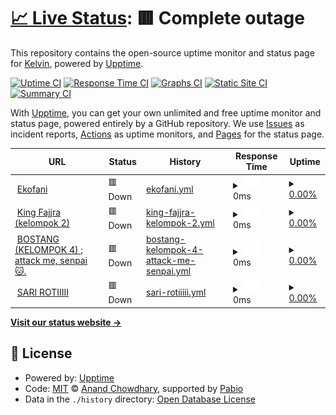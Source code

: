 # [📈 Live Status](https://vousmeevoyez.github.io/upptime): <!--live status--> **🟥 Complete outage**

This repository contains the open-source uptime monitor and status page for [Kelvin](https://www.educative.io/collection/10370001/4741596194537472), powered by [Upptime](https://github.com/upptime/upptime).

[![Uptime CI](https://github.com/vousmeevoyez/upptime/workflows/Uptime%20CI/badge.svg)](https://github.com/vousmeevoyez/upptime/actions?query=workflow%3A%22Uptime+CI%22)
[![Response Time CI](https://github.com/vousmeevoyez/upptime/workflows/Response%20Time%20CI/badge.svg)](https://github.com/vousmeevoyez/upptime/actions?query=workflow%3A%22Response+Time+CI%22)
[![Graphs CI](https://github.com/vousmeevoyez/upptime/workflows/Graphs%20CI/badge.svg)](https://github.com/vousmeevoyez/upptime/actions?query=workflow%3A%22Graphs+CI%22)
[![Static Site CI](https://github.com/vousmeevoyez/upptime/workflows/Static%20Site%20CI/badge.svg)](https://github.com/vousmeevoyez/upptime/actions?query=workflow%3A%22Static+Site+CI%22)
[![Summary CI](https://github.com/vousmeevoyez/upptime/workflows/Summary%20CI/badge.svg)](https://github.com/vousmeevoyez/upptime/actions?query=workflow%3A%22Summary+CI%22)

With [Upptime](https://upptime.js.org), you can get your own unlimited and free uptime monitor and status page, powered entirely by a GitHub repository. We use [Issues](https://github.com/vousmeevoyez/upptime/issues) as incident reports, [Actions](https://github.com/vousmeevoyez/upptime/actions) as uptime monitors, and [Pages](https://vousmeevoyez.github.io/upptime) for the status page.

<!--start: status pages-->
<!-- This summary is generated by Upptime (https://github.com/upptime/upptime) -->
<!-- Do not edit this manually, your changes will be overwritten -->
<!-- prettier-ignore -->
| URL | Status | History | Response Time | Uptime |
| --- | ------ | ------- | ------------- | ------ |
| <img alt="" src="https://icons.duckduckgo.com/ip3/xpvz1sxb-80.asse.devtunnels.ms.ico" height="13"> [Ekofani](https://xpvz1sxb-80.asse.devtunnels.ms) | 🟥 Down | [ekofani.yml](https://github.com/vousmeevoyez/upptime/commits/HEAD/history/ekofani.yml) | <details><summary><img alt="Response time graph" src="./graphs/ekofani/response-time-week.png" height="20"> 0ms</summary><br><a href="https://vousmeevoyez.github.io/upptime/history/ekofani"><img alt="Response time 3136" src="https://img.shields.io/endpoint?url=https%3A%2F%2Fraw.githubusercontent.com%2Fvousmeevoyez%2Fupptime%2FHEAD%2Fapi%2Fekofani%2Fresponse-time.json"></a><br><a href="https://vousmeevoyez.github.io/upptime/history/ekofani"><img alt="24-hour response time 0" src="https://img.shields.io/endpoint?url=https%3A%2F%2Fraw.githubusercontent.com%2Fvousmeevoyez%2Fupptime%2FHEAD%2Fapi%2Fekofani%2Fresponse-time-day.json"></a><br><a href="https://vousmeevoyez.github.io/upptime/history/ekofani"><img alt="7-day response time 0" src="https://img.shields.io/endpoint?url=https%3A%2F%2Fraw.githubusercontent.com%2Fvousmeevoyez%2Fupptime%2FHEAD%2Fapi%2Fekofani%2Fresponse-time-week.json"></a><br><a href="https://vousmeevoyez.github.io/upptime/history/ekofani"><img alt="30-day response time 3136" src="https://img.shields.io/endpoint?url=https%3A%2F%2Fraw.githubusercontent.com%2Fvousmeevoyez%2Fupptime%2FHEAD%2Fapi%2Fekofani%2Fresponse-time-month.json"></a><br><a href="https://vousmeevoyez.github.io/upptime/history/ekofani"><img alt="1-year response time 3136" src="https://img.shields.io/endpoint?url=https%3A%2F%2Fraw.githubusercontent.com%2Fvousmeevoyez%2Fupptime%2FHEAD%2Fapi%2Fekofani%2Fresponse-time-year.json"></a></details> | <details><summary><a href="https://vousmeevoyez.github.io/upptime/history/ekofani">0.00%</a></summary><a href="https://vousmeevoyez.github.io/upptime/history/ekofani"><img alt="All-time uptime 0.13%" src="https://img.shields.io/endpoint?url=https%3A%2F%2Fraw.githubusercontent.com%2Fvousmeevoyez%2Fupptime%2FHEAD%2Fapi%2Fekofani%2Fuptime.json"></a><br><a href="https://vousmeevoyez.github.io/upptime/history/ekofani"><img alt="24-hour uptime 0.00%" src="https://img.shields.io/endpoint?url=https%3A%2F%2Fraw.githubusercontent.com%2Fvousmeevoyez%2Fupptime%2FHEAD%2Fapi%2Fekofani%2Fuptime-day.json"></a><br><a href="https://vousmeevoyez.github.io/upptime/history/ekofani"><img alt="7-day uptime 0.00%" src="https://img.shields.io/endpoint?url=https%3A%2F%2Fraw.githubusercontent.com%2Fvousmeevoyez%2Fupptime%2FHEAD%2Fapi%2Fekofani%2Fuptime-week.json"></a><br><a href="https://vousmeevoyez.github.io/upptime/history/ekofani"><img alt="30-day uptime 0.13%" src="https://img.shields.io/endpoint?url=https%3A%2F%2Fraw.githubusercontent.com%2Fvousmeevoyez%2Fupptime%2FHEAD%2Fapi%2Fekofani%2Fuptime-month.json"></a><br><a href="https://vousmeevoyez.github.io/upptime/history/ekofani"><img alt="1-year uptime 0.13%" src="https://img.shields.io/endpoint?url=https%3A%2F%2Fraw.githubusercontent.com%2Fvousmeevoyez%2Fupptime%2FHEAD%2Fapi%2Fekofani%2Fuptime-year.json"></a></details>
| <img alt="" src="https://icons.duckduckgo.com/ip3/z598m72m-80.asse.devtunnels.ms.ico" height="13"> [King Fajjra (kelompok 2)](https://z598m72m-80.asse.devtunnels.ms) | 🟥 Down | [king-fajjra-kelompok-2.yml](https://github.com/vousmeevoyez/upptime/commits/HEAD/history/king-fajjra-kelompok-2.yml) | <details><summary><img alt="Response time graph" src="./graphs/king-fajjra-kelompok-2/response-time-week.png" height="20"> 0ms</summary><br><a href="https://vousmeevoyez.github.io/upptime/history/king-fajjra-kelompok-2"><img alt="Response time 3089" src="https://img.shields.io/endpoint?url=https%3A%2F%2Fraw.githubusercontent.com%2Fvousmeevoyez%2Fupptime%2FHEAD%2Fapi%2Fking-fajjra-kelompok-2%2Fresponse-time.json"></a><br><a href="https://vousmeevoyez.github.io/upptime/history/king-fajjra-kelompok-2"><img alt="24-hour response time 0" src="https://img.shields.io/endpoint?url=https%3A%2F%2Fraw.githubusercontent.com%2Fvousmeevoyez%2Fupptime%2FHEAD%2Fapi%2Fking-fajjra-kelompok-2%2Fresponse-time-day.json"></a><br><a href="https://vousmeevoyez.github.io/upptime/history/king-fajjra-kelompok-2"><img alt="7-day response time 0" src="https://img.shields.io/endpoint?url=https%3A%2F%2Fraw.githubusercontent.com%2Fvousmeevoyez%2Fupptime%2FHEAD%2Fapi%2Fking-fajjra-kelompok-2%2Fresponse-time-week.json"></a><br><a href="https://vousmeevoyez.github.io/upptime/history/king-fajjra-kelompok-2"><img alt="30-day response time 3089" src="https://img.shields.io/endpoint?url=https%3A%2F%2Fraw.githubusercontent.com%2Fvousmeevoyez%2Fupptime%2FHEAD%2Fapi%2Fking-fajjra-kelompok-2%2Fresponse-time-month.json"></a><br><a href="https://vousmeevoyez.github.io/upptime/history/king-fajjra-kelompok-2"><img alt="1-year response time 3089" src="https://img.shields.io/endpoint?url=https%3A%2F%2Fraw.githubusercontent.com%2Fvousmeevoyez%2Fupptime%2FHEAD%2Fapi%2Fking-fajjra-kelompok-2%2Fresponse-time-year.json"></a></details> | <details><summary><a href="https://vousmeevoyez.github.io/upptime/history/king-fajjra-kelompok-2">0.00%</a></summary><a href="https://vousmeevoyez.github.io/upptime/history/king-fajjra-kelompok-2"><img alt="All-time uptime 0.46%" src="https://img.shields.io/endpoint?url=https%3A%2F%2Fraw.githubusercontent.com%2Fvousmeevoyez%2Fupptime%2FHEAD%2Fapi%2Fking-fajjra-kelompok-2%2Fuptime.json"></a><br><a href="https://vousmeevoyez.github.io/upptime/history/king-fajjra-kelompok-2"><img alt="24-hour uptime 0.00%" src="https://img.shields.io/endpoint?url=https%3A%2F%2Fraw.githubusercontent.com%2Fvousmeevoyez%2Fupptime%2FHEAD%2Fapi%2Fking-fajjra-kelompok-2%2Fuptime-day.json"></a><br><a href="https://vousmeevoyez.github.io/upptime/history/king-fajjra-kelompok-2"><img alt="7-day uptime 0.00%" src="https://img.shields.io/endpoint?url=https%3A%2F%2Fraw.githubusercontent.com%2Fvousmeevoyez%2Fupptime%2FHEAD%2Fapi%2Fking-fajjra-kelompok-2%2Fuptime-week.json"></a><br><a href="https://vousmeevoyez.github.io/upptime/history/king-fajjra-kelompok-2"><img alt="30-day uptime 0.46%" src="https://img.shields.io/endpoint?url=https%3A%2F%2Fraw.githubusercontent.com%2Fvousmeevoyez%2Fupptime%2FHEAD%2Fapi%2Fking-fajjra-kelompok-2%2Fuptime-month.json"></a><br><a href="https://vousmeevoyez.github.io/upptime/history/king-fajjra-kelompok-2"><img alt="1-year uptime 0.46%" src="https://img.shields.io/endpoint?url=https%3A%2F%2Fraw.githubusercontent.com%2Fvousmeevoyez%2Fupptime%2FHEAD%2Fapi%2Fking-fajjra-kelompok-2%2Fuptime-year.json"></a></details>
| <img alt="" src="https://icons.duckduckgo.com/ip3/x0p3vp57-80.asse.devtunnels.ms.ico" height="13"> [BOSTANG (KELOMPOK 4) ; attack me, senpai 🐱.](https://x0p3vp57-80.asse.devtunnels.ms/) | 🟥 Down | [bostang-kelompok-4-attack-me-senpai.yml](https://github.com/vousmeevoyez/upptime/commits/HEAD/history/bostang-kelompok-4-attack-me-senpai.yml) | <details><summary><img alt="Response time graph" src="./graphs/bostang-kelompok-4-attack-me-senpai/response-time-week.png" height="20"> 0ms</summary><br><a href="https://vousmeevoyez.github.io/upptime/history/bostang-kelompok-4-attack-me-senpai"><img alt="Response time 881" src="https://img.shields.io/endpoint?url=https%3A%2F%2Fraw.githubusercontent.com%2Fvousmeevoyez%2Fupptime%2FHEAD%2Fapi%2Fbostang-kelompok-4-attack-me-senpai%2Fresponse-time.json"></a><br><a href="https://vousmeevoyez.github.io/upptime/history/bostang-kelompok-4-attack-me-senpai"><img alt="24-hour response time 0" src="https://img.shields.io/endpoint?url=https%3A%2F%2Fraw.githubusercontent.com%2Fvousmeevoyez%2Fupptime%2FHEAD%2Fapi%2Fbostang-kelompok-4-attack-me-senpai%2Fresponse-time-day.json"></a><br><a href="https://vousmeevoyez.github.io/upptime/history/bostang-kelompok-4-attack-me-senpai"><img alt="7-day response time 0" src="https://img.shields.io/endpoint?url=https%3A%2F%2Fraw.githubusercontent.com%2Fvousmeevoyez%2Fupptime%2FHEAD%2Fapi%2Fbostang-kelompok-4-attack-me-senpai%2Fresponse-time-week.json"></a><br><a href="https://vousmeevoyez.github.io/upptime/history/bostang-kelompok-4-attack-me-senpai"><img alt="30-day response time 881" src="https://img.shields.io/endpoint?url=https%3A%2F%2Fraw.githubusercontent.com%2Fvousmeevoyez%2Fupptime%2FHEAD%2Fapi%2Fbostang-kelompok-4-attack-me-senpai%2Fresponse-time-month.json"></a><br><a href="https://vousmeevoyez.github.io/upptime/history/bostang-kelompok-4-attack-me-senpai"><img alt="1-year response time 881" src="https://img.shields.io/endpoint?url=https%3A%2F%2Fraw.githubusercontent.com%2Fvousmeevoyez%2Fupptime%2FHEAD%2Fapi%2Fbostang-kelompok-4-attack-me-senpai%2Fresponse-time-year.json"></a></details> | <details><summary><a href="https://vousmeevoyez.github.io/upptime/history/bostang-kelompok-4-attack-me-senpai">0.00%</a></summary><a href="https://vousmeevoyez.github.io/upptime/history/bostang-kelompok-4-attack-me-senpai"><img alt="All-time uptime 0.23%" src="https://img.shields.io/endpoint?url=https%3A%2F%2Fraw.githubusercontent.com%2Fvousmeevoyez%2Fupptime%2FHEAD%2Fapi%2Fbostang-kelompok-4-attack-me-senpai%2Fuptime.json"></a><br><a href="https://vousmeevoyez.github.io/upptime/history/bostang-kelompok-4-attack-me-senpai"><img alt="24-hour uptime 0.00%" src="https://img.shields.io/endpoint?url=https%3A%2F%2Fraw.githubusercontent.com%2Fvousmeevoyez%2Fupptime%2FHEAD%2Fapi%2Fbostang-kelompok-4-attack-me-senpai%2Fuptime-day.json"></a><br><a href="https://vousmeevoyez.github.io/upptime/history/bostang-kelompok-4-attack-me-senpai"><img alt="7-day uptime 0.00%" src="https://img.shields.io/endpoint?url=https%3A%2F%2Fraw.githubusercontent.com%2Fvousmeevoyez%2Fupptime%2FHEAD%2Fapi%2Fbostang-kelompok-4-attack-me-senpai%2Fuptime-week.json"></a><br><a href="https://vousmeevoyez.github.io/upptime/history/bostang-kelompok-4-attack-me-senpai"><img alt="30-day uptime 0.23%" src="https://img.shields.io/endpoint?url=https%3A%2F%2Fraw.githubusercontent.com%2Fvousmeevoyez%2Fupptime%2FHEAD%2Fapi%2Fbostang-kelompok-4-attack-me-senpai%2Fuptime-month.json"></a><br><a href="https://vousmeevoyez.github.io/upptime/history/bostang-kelompok-4-attack-me-senpai"><img alt="1-year uptime 0.23%" src="https://img.shields.io/endpoint?url=https%3A%2F%2Fraw.githubusercontent.com%2Fvousmeevoyez%2Fupptime%2FHEAD%2Fapi%2Fbostang-kelompok-4-attack-me-senpai%2Fuptime-year.json"></a></details>
| <img alt="" src="https://icons.duckduckgo.com/ip3/cwd759j0-80.asse.devtunnels.ms.ico" height="13"> [SARI ROTIIIII](https://cwd759j0-80.asse.devtunnels.ms/) | 🟥 Down | [sari-rotiiiii.yml](https://github.com/vousmeevoyez/upptime/commits/HEAD/history/sari-rotiiiii.yml) | <details><summary><img alt="Response time graph" src="./graphs/sari-rotiiiii/response-time-week.png" height="20"> 0ms</summary><br><a href="https://vousmeevoyez.github.io/upptime/history/sari-rotiiiii"><img alt="Response time 924" src="https://img.shields.io/endpoint?url=https%3A%2F%2Fraw.githubusercontent.com%2Fvousmeevoyez%2Fupptime%2FHEAD%2Fapi%2Fsari-rotiiiii%2Fresponse-time.json"></a><br><a href="https://vousmeevoyez.github.io/upptime/history/sari-rotiiiii"><img alt="24-hour response time 0" src="https://img.shields.io/endpoint?url=https%3A%2F%2Fraw.githubusercontent.com%2Fvousmeevoyez%2Fupptime%2FHEAD%2Fapi%2Fsari-rotiiiii%2Fresponse-time-day.json"></a><br><a href="https://vousmeevoyez.github.io/upptime/history/sari-rotiiiii"><img alt="7-day response time 0" src="https://img.shields.io/endpoint?url=https%3A%2F%2Fraw.githubusercontent.com%2Fvousmeevoyez%2Fupptime%2FHEAD%2Fapi%2Fsari-rotiiiii%2Fresponse-time-week.json"></a><br><a href="https://vousmeevoyez.github.io/upptime/history/sari-rotiiiii"><img alt="30-day response time 924" src="https://img.shields.io/endpoint?url=https%3A%2F%2Fraw.githubusercontent.com%2Fvousmeevoyez%2Fupptime%2FHEAD%2Fapi%2Fsari-rotiiiii%2Fresponse-time-month.json"></a><br><a href="https://vousmeevoyez.github.io/upptime/history/sari-rotiiiii"><img alt="1-year response time 924" src="https://img.shields.io/endpoint?url=https%3A%2F%2Fraw.githubusercontent.com%2Fvousmeevoyez%2Fupptime%2FHEAD%2Fapi%2Fsari-rotiiiii%2Fresponse-time-year.json"></a></details> | <details><summary><a href="https://vousmeevoyez.github.io/upptime/history/sari-rotiiiii">0.00%</a></summary><a href="https://vousmeevoyez.github.io/upptime/history/sari-rotiiiii"><img alt="All-time uptime 0.06%" src="https://img.shields.io/endpoint?url=https%3A%2F%2Fraw.githubusercontent.com%2Fvousmeevoyez%2Fupptime%2FHEAD%2Fapi%2Fsari-rotiiiii%2Fuptime.json"></a><br><a href="https://vousmeevoyez.github.io/upptime/history/sari-rotiiiii"><img alt="24-hour uptime 0.00%" src="https://img.shields.io/endpoint?url=https%3A%2F%2Fraw.githubusercontent.com%2Fvousmeevoyez%2Fupptime%2FHEAD%2Fapi%2Fsari-rotiiiii%2Fuptime-day.json"></a><br><a href="https://vousmeevoyez.github.io/upptime/history/sari-rotiiiii"><img alt="7-day uptime 0.00%" src="https://img.shields.io/endpoint?url=https%3A%2F%2Fraw.githubusercontent.com%2Fvousmeevoyez%2Fupptime%2FHEAD%2Fapi%2Fsari-rotiiiii%2Fuptime-week.json"></a><br><a href="https://vousmeevoyez.github.io/upptime/history/sari-rotiiiii"><img alt="30-day uptime 0.06%" src="https://img.shields.io/endpoint?url=https%3A%2F%2Fraw.githubusercontent.com%2Fvousmeevoyez%2Fupptime%2FHEAD%2Fapi%2Fsari-rotiiiii%2Fuptime-month.json"></a><br><a href="https://vousmeevoyez.github.io/upptime/history/sari-rotiiiii"><img alt="1-year uptime 0.06%" src="https://img.shields.io/endpoint?url=https%3A%2F%2Fraw.githubusercontent.com%2Fvousmeevoyez%2Fupptime%2FHEAD%2Fapi%2Fsari-rotiiiii%2Fuptime-year.json"></a></details>

<!--end: status pages-->

[**Visit our status website →**](https://vousmeevoyez.github.io/upptime)

## 📄 License

- Powered by: [Upptime](https://github.com/upptime/upptime)
- Code: [MIT](./LICENSE) © [Anand Chowdhary](https://anandchowdhary.com), supported by [Pabio](https://pabio.com)
- Data in the `./history` directory: [Open Database License](https://opendatacommons.org/licenses/odbl/1-0/)
